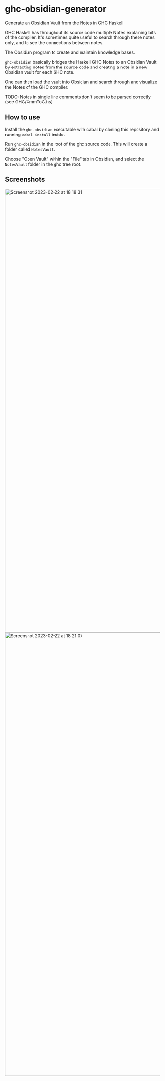 # ghc-obsidian-generator

Generate an Obsidian Vault from the Notes in GHC Haskell

GHC Haskell has throughout its source code multiple Notes explaining bits of the compiler.
It's sometimes quite useful to search through these notes only, and to see the connections between notes.

The Obsidian program to create and maintain knowledge bases.

`ghc-obsidian` basically bridges the Haskell GHC Notes to an Obsidian Vault by extracting notes from the source code and creating a note in a new Obsidian vault for each GHC note.

One can then load the vault into Obsidian and search through and visualize the Notes of the GHC compiler.

TODO: Notes in single line comments don't seem to be parsed correctly (see GHC/CmmToC.hs)

## How to use

Install the `ghc-obsidian` executable with cabal by cloning this repository and running `cabal install` inside.

Run `ghc-obsidian` in the root of the ghc source code. This will create a folder called `NotesVault`.

Choose "Open Vault" within the "File" tab in Obsidian, and select the `NotesVault` folder in the ghc tree root.

## Screenshots


<img width="1440" alt="Screenshot 2023-02-22 at 18 18 31" src="https://user-images.githubusercontent.com/21295306/220725750-0f061a9d-66de-411b-baeb-0bade08745c0.png">

<img width="1440" alt="Screenshot 2023-02-22 at 18 21 07" src="https://user-images.githubusercontent.com/21295306/220725771-8dbdd632-394e-4611-a1b5-9e461677f208.png">
